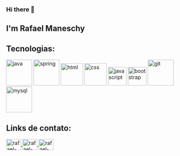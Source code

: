 ### Hi there 👋
## I'm Rafael Maneschy

## Tecnologias:
<img src="https://cdn.jsdelivr.net/gh/devicons/devicon/icons/java/java-original-wordmark.svg" alt="java" width="70" height="70" style="max-width:100%;"></img>
<img src="https://cdn.jsdelivr.net/gh/devicons/devicon/icons/spring/spring-original-wordmark.svg" alt="spring" width="70" height="70" style="max-width:100%;"></img>
<img src="https://cdn.jsdelivr.net/gh/devicons/devicon/icons/html5/html5-original-wordmark.svg" alt="html" width="60" height="60" style="max-width:100%;"></img>
<img src="https://cdn.jsdelivr.net/gh/devicons/devicon/icons/css3/css3-original-wordmark.svg" alt="css" width="60" height="60" style="max-width:100%;"></img>
<img src="https://cdn.jsdelivr.net/gh/devicons/devicon/icons/javascript/javascript-original.svg" alt="javascript" width="50" height="50" style="max-width:100%;"></img>
<img src="https://cdn.jsdelivr.net/gh/devicons/devicon/icons/bootstrap/bootstrap-plain-wordmark.svg" alt="bootstrap" width="50" height="50" style="max-width:100%;"></img>
<img src="https://cdn.jsdelivr.net/gh/devicons/devicon/icons/git/git-original-wordmark.svg" alt="git" width="70" height="70" style="max-width:100%;"></img>
<img src="https://cdn.jsdelivr.net/gh/devicons/devicon/icons/mysql/mysql-original-wordmark.svg" alt="mysql" width="70" height="70" style="max-width:100%;"></img>

## Links de contato:
<a href="https://www.linkedin.com/in/rafamaneschy/" target="blank">
<img align="center" alt="rafael-linkedin" height="30" width="40" src="https://cdn.jsdelivr.net/gh/devicons/devicon/icons/linkedin/linkedin-original.svg" style="max-width:100%;">
<a href="mailto:rafamaneschy@gmail.com" target="blank">
<img align="center" alt="rafael-gmail" height="30" width="40" src="https://image.flaticon.com/icons/png/512/281/281769.png" style="max-width:100%;">
<a href="https://wa.me/message/MFN7WKJTGTKMD1" target="blank">
<img align="center" alt="rafael-whatsapp" height="30" width="40" src="https://cdn.worldvectorlogo.com/logos/whatsapp-business.svg" style="max-width:100%;">
 

